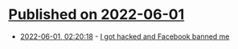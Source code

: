 # [Published on 2022-06-01](index.md)

* [2022-06-01, 02:20:18](https://news.ycombinator.com/item?id=31577325) - [I got hacked and Facebook banned me](https://emilycordes.com/facebook/)
